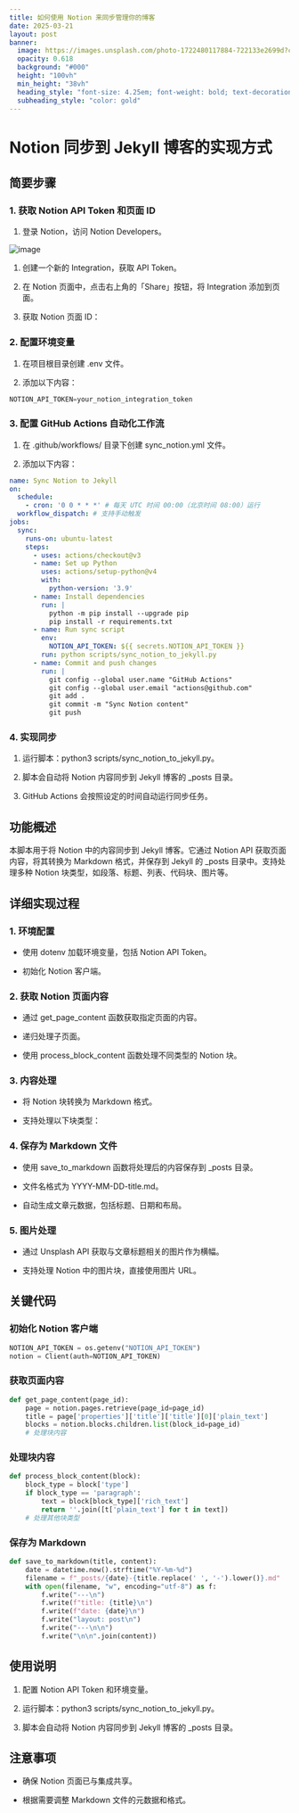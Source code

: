 ```yaml
---
title: 如何使用 Notion 来同步管理你的博客
date: 2025-03-21
layout: post
banner:
  image: https://images.unsplash.com/photo-1722480117884-722133e2699d?crop=entropy&cs=tinysrgb&fit=max&fm=jpg&ixid=M3w2OTIwMzJ8MHwxfHJhbmRvbXx8fHx8fHx8fDE3NDI1ODE2NTR8&ixlib=rb-4.0.3&q=80&w=1080
  opacity: 0.618
  background: "#000"
  height: "100vh"
  min_height: "38vh"
  heading_style: "font-size: 4.25em; font-weight: bold; text-decoration: underline"
  subheading_style: "color: gold"
---
```


# Notion 同步到 Jekyll 博客的实现方式

## 简要步骤

### 1. 获取 Notion API Token 和页面 ID

1. 登录 Notion，访问 Notion Developers。

![image](https://prod-files-secure.s3.us-west-2.amazonaws.com/a7a0cc5a-89b9-4cda-8686-1fba0ca52f40/d19c1afe-dea5-4312-9333-786b0ba83054/image.png?X-Amz-Algorithm=AWS4-HMAC-SHA256&X-Amz-Content-Sha256=UNSIGNED-PAYLOAD&X-Amz-Credential=ASIAZI2LB466Y7ETSPPU%2F20250321%2Fus-west-2%2Fs3%2Faws4_request&X-Amz-Date=20250321T182734Z&X-Amz-Expires=3600&X-Amz-Security-Token=IQoJb3JpZ2luX2VjEFMaCXVzLXdlc3QtMiJIMEYCIQCTOc8XfhXwnHniZxS338riF2WqbKId0DtwNTFC9ZibCgIhALB%2BKeAUHf%2FdBJNx2b6hzWMuqgw3f1R6tN1iNqpkJzKNKogECKv%2F%2F%2F%2F%2F%2F%2F%2F%2F%2FwEQABoMNjM3NDIzMTgzODA1Igw%2FENVkEKmpqPomBbEq3APsJ2G7F4rtitwf4UVU1ff9s5POMSR13W0vXvYfPYy%2FTbN%2B%2F%2FLmzVRTGkVEpPDfC6jDFFzv3p3MF4sBmBxMTJwIt6g8B%2BoGOZ8OmeEQYO42tQJlGVpcXn8lTC%2FGcp3N61I4aoM9V8NtT0q%2F%2BVGl2xhvsFfyMrMm%2F8tFX78%2F0n76tSs2NT9wB9WtwP6YioHJ0N7L1xKhByXz9ziBPxr6bYb5CCo6WsmIQr%2BzkVVB1AKNDNEney9V07g30YdcR5Yx27eUOfWH1l6FNE1HgzRcPC6r%2B1jfsIjXcvHebney7NOi1mOX%2F5L4zjTGqf%2BtGTRpwW5KFsLZcj9zdVYO4phP%2BZkDIFHb9cN3k816um0wPRrXHqMVMKQEX6uXwxcVYDDW1vUK1OabWQqalTQ54KHj0ZJcnUHr%2FmV%2FrCUZWJUj4ocYDXNsZ6Uo7PxhPfi8vVfbZJMhpsx2KdG3f%2FOQyAJlQBMzjJteWOJTVNTsLOvLtWtOkuO0YsIMog8fHT4fXOiw5rR9MmfBYt9kGn97JNyB9waqT%2FwbOIuPd2nLFSCOKTJci6hDrDc4wZNMHdwYJqunklBFT8w%2BlmGcBCmgDS11qIifYJaI%2B%2BvyTKlbuh8QZ6M8WE4He3fpUoCOmvDU%2FTCf2%2Fa%2BBjqkASWo26tfmaS%2FoyENnnV2enoL%2FI9tIe%2BdKlz%2Bk5KKTi%2Ff%2BhAQG%2FtHzY%2FtoYA1RTndzyP%2F1RMHXVNDEcz%2FontSh7YCVgNvNETJvNgI3slaWEqqHB27cqQVK4vCRss6L9FWYiB8xMm4oNAVYbILo1WKGba7Hate3U1nN60BWYUjEE648c8NlusiZX5fqeStO8EGzpJC6YvtvhNV1rIw2yVWZ3UoUXBB&X-Amz-Signature=2f8321bc97d9971c711fe14949061c17ff9d68fe2cd580889e7916d391a63adb&X-Amz-SignedHeaders=host&x-id=GetObject)

1. 创建一个新的 Integration，获取 API Token。

1. 在 Notion 页面中，点击右上角的「Share」按钮，将 Integration 添加到页面。

1. 获取 Notion 页面 ID：


### 2. 配置环境变量

1. 在项目根目录创建 .env 文件。

1. 添加以下内容：

```javascript
NOTION_API_TOKEN=your_notion_integration_token
```

### 3. 配置 GitHub Actions 自动化工作流

1. 在 .github/workflows/ 目录下创建 sync_notion.yml 文件。

1. 添加以下内容：

```yaml
name: Sync Notion to Jekyll
on:
  schedule:
    - cron: '0 0 * * *' # 每天 UTC 时间 00:00（北京时间 08:00）运行
  workflow_dispatch: # 支持手动触发
jobs:
  sync:
    runs-on: ubuntu-latest
    steps:
      - uses: actions/checkout@v3
      - name: Set up Python
        uses: actions/setup-python@v4
        with:
          python-version: '3.9'
      - name: Install dependencies
        run: |
          python -m pip install --upgrade pip
          pip install -r requirements.txt
      - name: Run sync script
        env:
          NOTION_API_TOKEN: ${{ secrets.NOTION_API_TOKEN }}
        run: python scripts/sync_notion_to_jekyll.py
      - name: Commit and push changes
        run: |
          git config --global user.name "GitHub Actions"
          git config --global user.email "actions@github.com"
          git add .
          git commit -m "Sync Notion content"
          git push
```

### 4. 实现同步

1. 运行脚本：python3 scripts/sync_notion_to_jekyll.py。

1. 脚本会自动将 Notion 内容同步到 Jekyll 博客的 _posts 目录。

1. GitHub Actions 会按照设定的时间自动运行同步任务。

## 功能概述

本脚本用于将 Notion 中的内容同步到 Jekyll 博客。它通过 Notion API 获取页面内容，将其转换为 Markdown 格式，并保存到 Jekyll 的 _posts 目录中。支持处理多种 Notion 块类型，如段落、标题、列表、代码块、图片等。

## 详细实现过程

### 1. 环境配置

- 使用 dotenv 加载环境变量，包括 Notion API Token。

- 初始化 Notion 客户端。

### 2. 获取 Notion 页面内容

- 通过 get_page_content 函数获取指定页面的内容。

- 递归处理子页面。

- 使用 process_block_content 函数处理不同类型的 Notion 块。

### 3. 内容处理

- 将 Notion 块转换为 Markdown 格式。

- 支持处理以下块类型：


### 4. 保存为 Markdown 文件

- 使用 save_to_markdown 函数将处理后的内容保存到 _posts 目录。

- 文件名格式为 YYYY-MM-DD-title.md。

- 自动生成文章元数据，包括标题、日期和布局。

### 5. 图片处理

- 通过 Unsplash API 获取与文章标题相关的图片作为横幅。

- 支持处理 Notion 中的图片块，直接使用图片 URL。

## 关键代码

### 初始化 Notion 客户端

```python
NOTION_API_TOKEN = os.getenv("NOTION_API_TOKEN")
notion = Client(auth=NOTION_API_TOKEN)
```

### 获取页面内容

```python
def get_page_content(page_id):
    page = notion.pages.retrieve(page_id=page_id)
    title = page['properties']['title']['title'][0]['plain_text']
    blocks = notion.blocks.children.list(block_id=page_id)
    # 处理块内容
```

### 处理块内容

```python
def process_block_content(block):
    block_type = block['type']
    if block_type == 'paragraph':
        text = block[block_type]['rich_text']
        return ''.join([t['plain_text'] for t in text])
    # 处理其他块类型
```

### 保存为 Markdown

```python
def save_to_markdown(title, content):
    date = datetime.now().strftime("%Y-%m-%d")
    filename = f"_posts/{date}-{title.replace(' ', '-').lower()}.md"
    with open(filename, "w", encoding="utf-8") as f:
        f.write("---\n")
        f.write(f"title: {title}\n")
        f.write(f"date: {date}\n")
        f.write("layout: post\n")
        f.write("---\n\n")
        f.write("\n\n".join(content))
```

## 使用说明

1. 配置 Notion API Token 和环境变量。

1. 运行脚本：python3 scripts/sync_notion_to_jekyll.py。

1. 脚本会自动将 Notion 内容同步到 Jekyll 博客的 _posts 目录。

## 注意事项

- 确保 Notion 页面已与集成共享。

- 根据需要调整 Markdown 文件的元数据和格式。